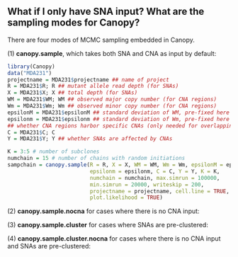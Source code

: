 ## **What if I only have SNA input? What are the sampling modes for Canopy?**
  
  There are four modes of MCMC sampling embedded in Canopy.
  
  (1) **canopy.sample**, which takes both SNA and CNA as input by default:
```r
library(Canopy)
data("MDA231")
projectname = MDA231$projectname ## name of project
R = MDA231$R; R ## mutant allele read depth (for SNAs)
X = MDA231$X; X ## total depth (for SNAs)
WM = MDA231$WM; WM ## observed major copy number (for CNA regions)
Wm = MDA231$Wm; Wm ## observed minor copy number (for CNA regions)
epsilonM = MDA231$epsilonM ## standard deviation of WM, pre-fixed here
epsilonm = MDA231$epsilonm ## standard deviation of Wm, pre-fixed here
## whether CNA regions harbor specific CNAs (only needed for overlapping CNAs)
C = MDA231$C; C
Y = MDA231$Y; Y ## whether SNAs are affected by CNAs

K = 3:5 # number of subclones
numchain = 15 # number of chains with random initiations
sampchain = canopy.sample(R = R, X = X, WM = WM, Wm = Wm, epsilonM = epsilonM, 
                          epsilonm = epsilonm, C = C, Y = Y, K = K, 
                          numchain = numchain, max.simrun = 100000,
                          min.simrun = 20000, writeskip = 200,
                          projectname = projectname, cell.line = TRUE,
                          plot.likelihood = TRUE)
  ```
  
  (2) **canopy.sample.nocna** for cases where there is no CNA input:
  
  
  (3) **canopy.sample.cluster** for cases where SNAs are pre-clustered:
  
  
  (4) **canopy.sample.cluster.nocna** for cases where there is no CNA input and SNAs are pre-clustered:
